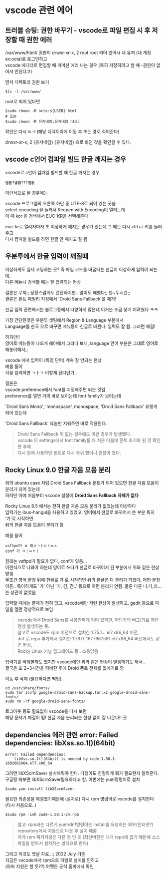 # vscode 관련 에어

## 트러블 슈팅: 권한 바꾸기 - vscode로 파일 편집 시 후 저장할 때 권한 에러
/var/www/html/ 권한이 drwxr-xr-x, 2 root root 되어 있어서 내 유저 (내 계정 ex:octa)로 로그인하고   
vscode 에디터로 편집할 때 퍼미션 에러 나는 경우 (특히 저장하려고 할 때 -권한이 없어서 안된다고)

먼저 디렉토리 권한 보기
```
$ls -l /var/www/
```
root로 되어 있다면
```
$sudo chown -R octa:${USER} html
# 또는 
$sudo chown -R 유저네임:유저네임 html
```

확인은 다시 ls -l (해당 디렉토리에 이동 후 또는 경로 적어준다)  

drwxr-xr-x, 2 {유저네임} {유저네임} 으로 바뀐 것을 확인할 수 있다.



## vscode c언어 컴파일 빌드 한글 깨지는 경우
vscode로 c언어 컴파일 빌드할 때 한글 깨지는 경우  
```
덈뀞?섏꽭???멸퀎  
```
이런식으로 될 경우에는   

vscode 프로그램의 오른쪽 하단 중 UTF-8로 되어 있는 곳을   
select encoding 을 눌러서 Reopen with Encoding이 열리는데   
이 때 kor 을 검색해서  EUC-KR을 선택해준다  

euc-kr로 열리자마자 또 이상하게 깨지는 경우가 있는데 그 때는 다시 ctrl+z 키를 눌러주고   
다시 컴파일 빌드를 하면 한글 안 깨지고 잘 됨



## 우분투에서 한글 입력이 깨질때 
이상하게도 실제 코딩하는 곳? 즉 파일 코드를 바꿀때는 한글이 이상하게 입력이 되는데,  
다른 메뉴나 검색할 때는 잘 입력되는 현상  

결론은 무척;; 당황스럽게도 간단하지만.. 많이도 헤맸다;; 한~두시간;;  
결론은 폰트 패밀리 지정에서 'Droid Sans Fallback'를 제거!   

한글 입력 관련해서는 블로그등에서 다양하게 많은데 이거는 조금 찾기 어려웠다 ㅋㅋ

가장 간단한것은 우분투 셋팅에서 Region & Language 부분에서     
Language를 한국 으로 바꾸면 메뉴등이 한글로 바뀐다. 입력도 잘 됨. 그러면 해결!  

하지만!!   
영어로 메뉴등이 나오게 해야해서 그러다 보니, language 언어 부분은 그대로 영어로 해놓야해서;;

vscode 에서 입력이 (특정 단어) 계속 잘 안되는 현상  
예를 들어   
각을 입력하면 ㄱㅏㄱ 이렇게 된다던가..  

결론은  
vscode preference에서 font를 지정해주면 되는 것임   
preference를 열면 거의 바로 보이는데 font famliy가 보이는데    

'Droid Sans Mono', 'monospace', monospace, 'Droid Sans Fallback'
요렇게 되어 있는데   

'Droid Sans Fallback' 요놈만 지워주면 바로 적용된다.  

>Droid Sans Fallback 이 없는 경우에도 이런 경우가 발생했다.   
vscode 의 settings에서 font family를 다 지운 다음에 폰트 초기화 된 것 확인한 후에  
다시 원래 사용하던 폰트로 다시 복귀 했더니 괜찮아 졌다.  

## Rocky Linux 9.0 한글 자음 모음 분리 
위의 ubuntu case 처럼 Droid Sans Fallback 폰트가 되어 있으면 한글 자음 모음이 분리가 되어 있는데  
하지만 아예 처음부터 vscode 설정에 **Droid Sans Fallback 자체가 없다**

Rocky Linux 8.5 에서는 전혀 한글 자음 모음 분리가 없었는데 이상하다   
입력기는 ibus-hangul을 사용하고 있었고, 영어에서 한글로 바뀌어서 쓴 부분 특히 '가'로 시작하면   
뒤의 한글 자음 모음이 분리가 됨   

예를 들어 
```
vsftpd가 ㅍ 리ㅇㄱㅏㅇㅓㅂㅅ   
conf 가 ㅇㅣㅆㄷㅏ
```
원래는 vsftpd가 필요가 없다, conf가 있음...  
이런식으로 나와야 하는데 영어로 쓰다가 한글로 바뀌어서 된 부분에서 위와 같은 현상 발생   
무조건 영어 문장 뒤에 한글로 가 로 시작하면 뒤의 한글은 다 분리가 되었다, 
어떤 문장이든.. 특이하게도 '가' 아닌 '기, 긴, 간..' 등으로 하면 분리가 안됨.  물론 다른 나,다,라... 는 상관이 없었음  

입력할 때에는 문제가 전혀 없고, vscode에만 저런 현상이 발생하고, gedit 등으로 파일을 열면 정상적으로 보임   

> vscode에서 Droid Sans를 사용안하게 되어 있지만, 어딘가의 버그(?)로 저런 현상 발생하는 듯..  
참고로 vscode도 rpm 버전으로 설치한 1.75.1... el7.x86_64 버전,  
dnf 로 repo 추가해서 설치한 1.76.0-1677667581.el7.x86_64 버전에서도 같은 현상,   
Rocky Linux 커널 업그레이드 등.. 소용없음  

입력기를 바꿔볼까도 했지만 vscode에만 위와 같은 현상이 발생하기도 해서..   
결국은 또 2~3시간을 허비한 후에 Droid 폰트 전체를 없애기로 함     

이동 후 삭제 (필요하다면 백업)
```
cd /usr/share/fonts/
sudo tar Jcvfp google-droid-sans-backup.tar.xz google-droid-sans-fonts/
sudo rm -rf google-droid-sans-fonts/
```

로그아웃 등도 필요없이 vscode를 다시 보면  
해당 문제가 해결이 됨! 한글 자음 분리되는 현상 없이 잘 나온다!! 굿


## dependencies 에러 관련 error: Failed dependencies: libXss.so.1()(64bit)
```
error: Failed dependencies:
	libXss.so.1()(64bit) is needed by code-1.50.1-1602601064.el7.x86_64
```
그러면 libXScrnSaver 설치해줘야 한다. 다행이도 친절하게 뭐가 필요한지 알려준다.  
구글링 해보면 libXScrnSaver필요하다고 함. 이번에는 yum명령어로 설치   

```
$sudo yum install libXScrnSaver
```
필요한 의존성을 해결했기때문에 (설치로) 다시 rpm 명령어로 vscode를 설치한다  
(다시 처음으로..)
```
$sudo rpm -ivh code-1.50.1-24.rpm
```

> 참고: rpm과는 다르게 yum/dnf명령어는 install을 요청하는 외부(인터넷?)   repository에서 자동으로 다운 후 설치 해줌  
이게 rpm 패키지랑은 다른 점 인 듯 (최신버전은 대개 repo에 없기 때문에 소스파일을 받아서 설치하는 방식으로 한다)  

그리고 이것도 엣날 자료..;; 2022 July 기준   
지금은 vscode에서 rpm으로 파일로 설치를 안하고   
(아마 지원은 할 듯??) 어쨋든 공식 홈피에서 확인